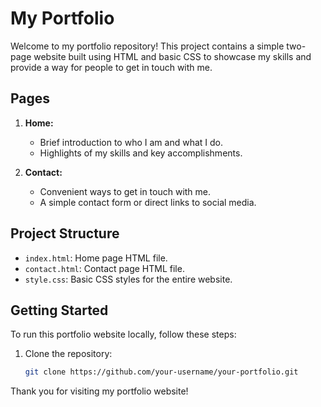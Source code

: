 # My Portfolio

Welcome to my portfolio repository! This project contains a simple two-page website built using HTML and basic CSS to showcase my skills and provide a way for people to get in touch with me.

## Pages

1. **Home:**
   - Brief introduction to who I am and what I do.
   - Highlights of my skills and key accomplishments.

2. **Contact:**
   - Convenient ways to get in touch with me.
   - A simple contact form or direct links to social media.

## Project Structure

- `index.html`: Home page HTML file.
- `contact.html`: Contact page HTML file.
- `style.css`: Basic CSS styles for the entire website.

## Getting Started

To run this portfolio website locally, follow these steps:

1. Clone the repository:

   ```bash
   git clone https://github.com/your-username/your-portfolio.git

Thank you for visiting my portfolio website!
